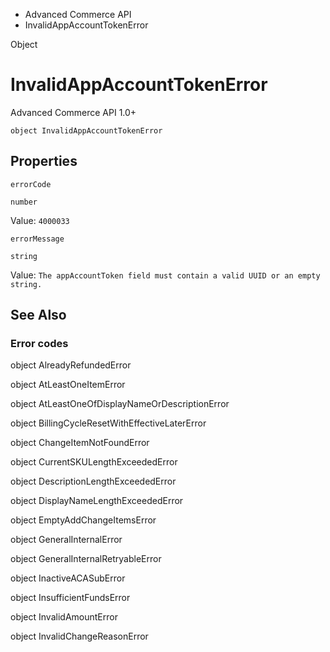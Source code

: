 

- Advanced Commerce API
-  InvalidAppAccountTokenError 

Object

# InvalidAppAccountTokenError

Advanced Commerce API 1.0+

``` source
object InvalidAppAccountTokenError
```

## Properties

`errorCode`

`number`

Value: `4000033`

`errorMessage`

`string`

Value: `The appAccountToken field must contain a valid UUID or an empty string.`

## See Also

### Error codes

object AlreadyRefundedError

object AtLeastOneItemError

object AtLeastOneOfDisplayNameOrDescriptionError

object BillingCycleResetWithEffectiveLaterError

object ChangeItemNotFoundError

object CurrentSKULengthExceededError

object DescriptionLengthExceededError

object DisplayNameLengthExceededError

object EmptyAddChangeItemsError

object GeneralInternalError

object GeneralInternalRetryableError

object InactiveACASubError

object InsufficientFundsError

object InvalidAmountError

object InvalidChangeReasonError

